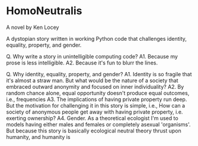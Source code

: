 # HomoNeutralis

A novel by Ken Locey

A dystopian story written in working Python code that challenges identity, equality, property, and gender.


Q. Why write a story in unintelligible computing code?
A1. Because my prose is less intelligible.
A2. Because it's fun to blurr the lines.

Q. Why identity, equality, property, and gender?
A1. Identity is so fragile that it's almost a straw man. But what would be the nature of a society that embraced outward anonymity and focused on inner individuality?
A2. By random chance alone, equal opportunity doesn't produce equal outcomes, i.e., frequencies
A3. The implications of having private property run deep. But the motivation for challenging it in this story is simple, i.e., How can a society of anonymous people get away with having private property, i.e. exerting ownership?
A4. Gender. As a theoretical ecologist I'm used to models having either males and females or completely asexual 'organisms'. But because this story is basically ecological neutral theory thrust upon humanity, and humanity is 
